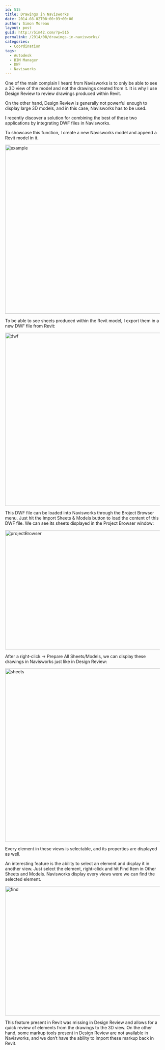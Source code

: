 ```yaml
---
id: 515
title: Drawings in Navisworks
date: 2014-08-02T08:00:03+00:00
author: Simon Moreau
layout: post
guid: http://bim42.com/?p=515
permalink: /2014/08/drawings-in-navisworks/
categories:
  - Coordination
tags:
  - Autodesk
  - BIM Manager
  - DWF
  - Navisworks
---
```

One of the main complain I heard from Navisworks is to only be able to see a 3D view of the model and not the drawings created from it. It is why I use Design Review to review drawings produced within Revit.

On the other hand, Design Review is generally not powerful enough to display large 3D models, and in this case, Navisworks has to be used.

I recently discover a solution for combining the best of these two applications by integrating DWF files in Navisworks.

To showcase this function, I create a new Navisworks model and append a Revit model in it.

[<img class="aligncenter size-full wp-image-517" src="http://bim42.com/wp-content/uploads/2014/08/example.png" alt="example" width="809" height="550" srcset="https://bim42.com/wp-content/uploads/2014/08/example.png 809w, https://bim42.com/wp-content/uploads/2014/08/example-300x203.png 300w, https://bim42.com/wp-content/uploads/2014/08/example-441x300.png 441w" sizes="(max-width: 809px) 100vw, 809px" />](http://bim42.com/wp-content/uploads/2014/08/example.png)

To be able to see sheets produced within the Revit model, I export them in a new DWF file from Revit:

[<img class="aligncenter size-full wp-image-516" src="http://bim42.com/wp-content/uploads/2014/08/dwf.png" alt="dwf" width="784" height="563" srcset="https://bim42.com/wp-content/uploads/2014/08/dwf.png 784w, https://bim42.com/wp-content/uploads/2014/08/dwf-300x215.png 300w, https://bim42.com/wp-content/uploads/2014/08/dwf-417x300.png 417w" sizes="(max-width: 784px) 100vw, 784px" />](http://bim42.com/wp-content/uploads/2014/08/dwf.png)

This DWF file can be loaded into Navisworks through the Broject Browser menu. Just hit the Import Sheets & Models button to load the content of this DWF file. We can see its sheets displayed in the Project Browser window:

[<img class="aligncenter size-full wp-image-519" src="http://bim42.com/wp-content/uploads/2014/08/projectBrowser.png" alt="projectBrowser" width="639" height="388" srcset="https://bim42.com/wp-content/uploads/2014/08/projectBrowser.png 639w, https://bim42.com/wp-content/uploads/2014/08/projectBrowser-300x182.png 300w, https://bim42.com/wp-content/uploads/2014/08/projectBrowser-494x300.png 494w" sizes="(max-width: 639px) 100vw, 639px" />](http://bim42.com/wp-content/uploads/2014/08/projectBrowser.png)

After a right-click -> Prepare All Sheets/Models, we can display these drawings in Navisworks just like in Design Review:

[<img class="aligncenter size-full wp-image-520" src="http://bim42.com/wp-content/uploads/2014/08/sheets.png" alt="sheets" width="1092" height="564" srcset="https://bim42.com/wp-content/uploads/2014/08/sheets.png 1092w, https://bim42.com/wp-content/uploads/2014/08/sheets-300x154.png 300w, https://bim42.com/wp-content/uploads/2014/08/sheets-1024x528.png 1024w, https://bim42.com/wp-content/uploads/2014/08/sheets-500x258.png 500w" sizes="(max-width: 1092px) 100vw, 1092px" />](http://bim42.com/wp-content/uploads/2014/08/sheets.png)

Every element in these views is selectable, and its properties are displayed as well.

An interesting feature is the ability to select an element and display it in another view. Just select the element, right-click and hit Find Item in Other Sheets and Models. Navisworks display every views were we can find the selected element.

[<img class="aligncenter size-full wp-image-518" src="http://bim42.com/wp-content/uploads/2014/08/find.png" alt="find" width="520" height="421" srcset="https://bim42.com/wp-content/uploads/2014/08/find.png 520w, https://bim42.com/wp-content/uploads/2014/08/find-300x242.png 300w, https://bim42.com/wp-content/uploads/2014/08/find-370x300.png 370w" sizes="(max-width: 520px) 100vw, 520px" />](http://bim42.com/wp-content/uploads/2014/08/find.png)

This feature present in Revit was missing in Design Review and allows for a quick review of elements from the drawings to the 3D view. On the other hand, some markup tools present in Design Review are not available in Navisworks, and we don&#8217;t have the ability to import these markup back in Revit.